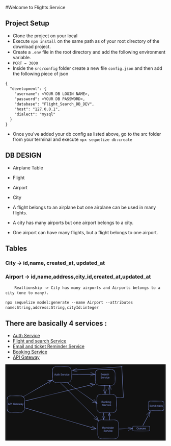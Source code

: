 #Welcome to Flights Service

## Project Setup
- Clone the project on your local
- Execute `npm install` on the same path as of your root directory of the download project.
- Create a `.env` file in the root directory and add the following environment variable.
- `PORT = 3000`
- Inside the `src/config` folder create a new file `config.json` and then add the following piece of json

```
{
  "development": {
    "username": <YOUR DB LOGIN NAME>,
    "password": <YOUR DB PASSWORD>,
    "database": "Flight_Search_DB_DEV",
    "host": "127.0.0.1",
    "dialect": "mysql"
  }
}

```
- Once you've added your db config as listed above, go to the src folder from your terminal and execute `npx sequelize db:create`

## DB DESIGN
  - Airplane Table
  - Flight
  - Airport
  - City

  - A flight belongs to an airplane but one airplane can be used in many flights.
  - A city has many airports but one airport belongs to a city.
  - One airport can have many flights, but a flight belongs to one airport.

  ## Tables

  ### City -> id,name, created_at, updated_at
  ### Airport -> id,name,address,city_id,created_at,updated_at
        Realtionship -> City has many airports and Airports belongs to a city (one to many).

  ```
  npx sequelize model:generate --name Airport --attributes name:String,address:String,cityId:integer
  ```
   

   ## There are basically 4 services :
   - [Auth Service](https://github.com/anshyyy/Auth_Service) 
   - [Flight and search Service](https://github.com/anshyyy/Flight-Management-Backend-)
   - [Email and ticket Reminder Service](https://github.com/anshyyy/Email-Remainder-Service)
   - [Booking Service](https://github.com/anshyyy/Booking-service)
   - [API Gateway](https://github.com/anshyyy/API-Gateway)

  
![chart](./src/utils/chart.png)